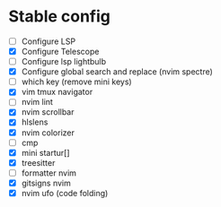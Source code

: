 # Stable config

- [ ] Configure LSP
- [x] Configure Telescope
- [ ] Configure lsp lightbulb
- [x] Configure global search and replace (nvim spectre)
- [ ] which key (remove mini keys)
- [x] vim tmux navigator
- [ ] nvim lint
- [x] nvim scrollbar 
- [x] hlslens 
- [x] nvim colorizer 
- [ ] cmp 
- [x] mini startur[]
- [x] treesitter 
- [ ] formatter nvim 
- [x] gitsigns nvim 
- [x] nvim ufo (code folding)
